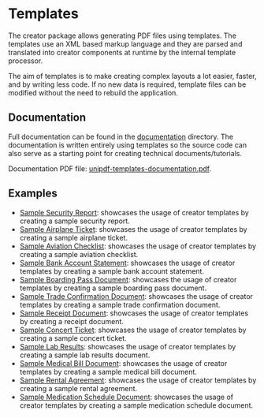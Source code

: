 # Templates

The creator package allows generating PDF files using templates. The templates
use an XML based markup language and they are parsed and translated into
creator components at runtime by the internal template processor.

The aim of templates is to make creating complex layouts a lot easier, faster,
and by writing less code. If no new data is required, template files can be
modified without the need to rebuild the application.

## Documentation

Full documentation can be found in the [documentation](documentation) directory.
The documentation is written entirely using templates so the source code can also serve as a
starting point for creating technical documents/tutorials.

Documentation PDF file: [unipdf-templates-documentation.pdf](documentation/unipdf-templates-documentation.pdf).

## Examples

- [Sample Security Report](security-report): showcases the usage of creator templates by creating a sample security report.
- [Sample Airplane Ticket](airplane-ticket): showcases the usage of creator templates by creating a sample airplane ticket.
- [Sample Aviation Checklist](aviation-checklist): showcases the usage of creator templates by creating a sample aviation checklist.
- [Sample Bank Account Statement](bank-account-statement): showcases the usage of creator templates by creating a sample bank account statement.
- [Sample Boarding Pass Document](boarding-pass): showcases the usage of creator templates by creating a sample boarding pass document.
- [Sample Trade Confirmation Document](trade-confirmation): showcases the usage of creator templates by creating a sample trade confirmation document.
- [Sample Receipt Document](receipt): showcases the usage of creator templates by creating a receipt document.
- [Sample Concert Ticket](concert-ticket): showcases the usage of creator templates by creating a sample concert ticket.
- [Sample Lab Results](lab-results): showcases the usage of creator templates by creating a sample lab results document.
- [Sample Medical Bill Document](medical-bill): showcases the usage of creator templates by creating a sample medical bill document.
- [Sample Rental Agreement](rental-agreement): showcases the usage of creator templates by creating a sample rental agreement.
- [Sample Medication Schedule Document](medication-schedule-report): showcases the usage of creator templates by creating a sample medication schedule document.
